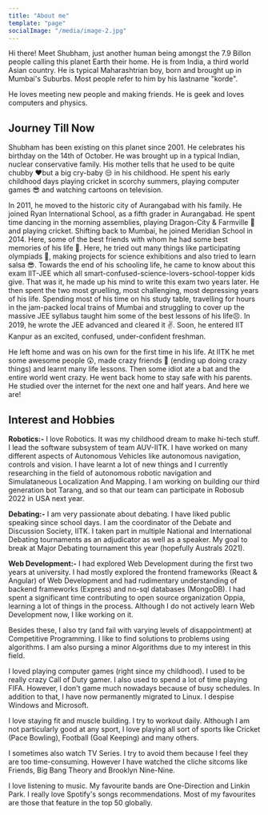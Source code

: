 ```yaml
---
title: "About me"
template: "page"
socialImage: "/media/image-2.jpg"
---
```


Hi there! Meet Shubham, just another human being amongst the 7.9 Billon people calling this planet Earth their home. He is from India, a third world Asian country. He is typical Maharashtrian boy, born and brought up in Mumbai's Suburbs. Most people refer to him by his lastname "korde".

He loves meeting new people and making friends. He is geek and loves computers and physics. 
<!-- 
*Donec eu libero sit amet quam egestas semper. Aenean ultricies mi vitae est. Mauris placerat eleifend leo. Quisque sit amet est et sapien ullamcorper pharetra. Vestibulum erat wisi, condimentum sed, commodo vitae, ornare sit amet, wisi.* -->

## Journey Till Now

Shubham has been existing on this planet since 2001. He celebrates his birthday on the 14th of October. He was brought up in a typical Indian, nuclear conservative family. His mother tells that he used to be quite chubby ♥but a big cry-baby 😒 in his childhood. He spent his early childhood days playing cricket in scorchy summers, playing computer games 😎 and watching cartoons on television.

In 2011, he moved to the historic city of Aurangabad with his family. He joined Ryan International School, as a fifth grader in Aurangabad. He spent time dancing in the morning assemblies, playing Dragon-City & Farmville 🤩 and playing cricket. Shifting back to Mumbai, he joined Meridian School in 2014. Here, some of the best friends with whom he had some best memories of his life 🥰. Here, he tried out many things like participating olympiads 🤔, making projects for science exhibitions and also tried to learn salsa 😎. Towards the end of his schooling life, he came to know about this exam IIT-JEE which all smart-confused-science-lovers-school-topper kids give. That was it, he made up his mind to write this exam two years later. He then spent the two most gruelling, most challenging, most depressing years of his life. Spending most of his time on his study table, travelling for hours in the jam-packed local trains of Mumbai and struggling to cover up the massive JEE syllabus taught him some of the best lessons of his life😣. In 2019, he wrote the JEE advanced and cleared it ✌. Soon, he entered IIT Kanpur as an excited, confused, under-confident freshman.

He left home and was on his own for the first time in his life. At IITK he met some awesome people 😲, made crazy friends 🥳 (ending up doing crazy things) and learnt many life lessons. Then some idiot ate a bat and the entire world went crazy. He went back home to stay safe with his parents. He studied over the internet for the next one and half years. And here we are!

## Interest and Hobbies

**Robotics:-** I love Robotics. It was my childhood dream to make hi-tech stuff. I lead the software subsystem of team AUV-IITK. I have worked on many different aspects of Autonomous Vehicles like autonomous navigation, controls and vision. I have learnt a lot of new things and I currently researching in the field of autonomous robotic navigation and Simulataneous Localization And Mapping. I am working on building our third generation bot Tarang, and so that our team can participate in Robosub 2022 in USA next year.

**Debating:-** I am very passionate about debating. I have liked public speaking since school days. I am the coordinator of the Debate and Discussion Society, IITK. I taken part in multiple National and International Debating tournaments as an adjudicator as well as a speaker. My goal to break at Major Debating tournament this year (hopefully Australs 2021).

**Web Development:-** I had explored Web Development during the first two years at university. I had mostly explored the frontend frameworks (React & Angular) of Web Development and had rudimentary understanding of backend frameworks (Express) and no-sql databases (MongoDB). I had spent a significant time contributing to open source organization Oppia, learning a lot of things in the process. Although I do not actively learn Web Development now, I like working on it. 

Besides these, I also try (and fail with varying levels of disappointment) at Competitive Programming. I like to find solutions to problems using algorithms. I am also pursing a minor Algorithms due to my interest in this field. 

I loved playing computer games (right since my childhood). I used to be really crazy Call of Duty gamer. I also used to spend a lot of time playing FIFA. However, I don't game much nowadays because of busy schedules. In addition to that, I have now permanently migrated to Linux. I despise Windows and Microsoft. 

I love staying fit and muscle building. I try to workout daily. Although I am not particularly good at any sport, I love playing all sort of sports like Cricket (Pace Bowling), Football (Goal Keeping) and many others.

I sometimes also watch TV Series. I try to avoid them because I feel they are too time-consuming. However I have watched the cliche sitcoms like Friends, Big Bang Theory and Brooklyn Nine-Nine.

I love listening to music. My favourite bands are One-Direction and Linkin Park. I really love Spotify's songs recommendations. Most of my favourites are those that feature in the top 50 globally.